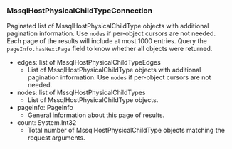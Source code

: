 ### MssqlHostPhysicalChildTypeConnection
Paginated list of MssqlHostPhysicalChildType objects with additional pagination information. Use `nodes` if per-object cursors are not needed. Each page of the results will include at most 1000 entries. Query the `pageInfo.hasNextPage` field to know whether all objects were returned.

- edges: list of MssqlHostPhysicalChildTypeEdges
  - List of MssqlHostPhysicalChildType objects with additional pagination information. Use `nodes` if per-object cursors are not needed.
- nodes: list of MssqlHostPhysicalChildTypes
  - List of MssqlHostPhysicalChildType objects.
- pageInfo: PageInfo
  - General information about this page of results.
- count: System.Int32
  - Total number of MssqlHostPhysicalChildType objects matching the request arguments.
